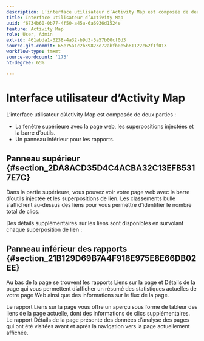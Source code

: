 ```yaml
---
description: L’interface utilisateur d’Activity Map est composée de deux parties
title: Interface utilisateur d’Activity Map
uuid: f6734b60-0b77-4f50-a45a-6a6936d1524e
feature: Activity Map
role: User, Admin
exl-id: 461abda1-3238-4a32-b9d3-5a57b00cf0d3
source-git-commit: 65e75a1c2b39823e72abfb0e5b61122c62f1f013
workflow-type: tm+mt
source-wordcount: '173'
ht-degree: 65%

---
```


# Interface utilisateur d’Activity Map

L’interface utilisateur d’Activity Map est composée de deux parties :

* La fenêtre supérieure avec la page web, les superpositions injectées et la barre d’outils.
* Un panneau inférieur pour les rapports.

## Panneau supérieur {#section_2DA8ACD35D4C4ACBA32C13EFB5317E7C}

Dans la partie supérieure, vous pouvez voir votre page web avec la barre d’outils injectée et les superpositions de lien. Les classements bulle s’affichent au-dessus des liens pour vous permettre d’identifier le nombre total de clics.

Des détails supplémentaires sur les liens sont disponibles en survolant chaque superposition de lien :

## Panneau inférieur des rapports {#section_21B129D69B7A4F918E975E8E66DB02EE}

Au bas de la page se trouvent les rapports Liens sur la page et Détails de la page qui vous permettent d’afficher un résumé des statistiques actuelles de votre page Web ainsi que des informations sur le flux de la page.

Le rapport Liens sur la page vous offre un aperçu sous forme de tableur des liens de la page actuelle, dont des informations de clics supplémentaires. Le rapport Détails de la page présente des données d’analyse des pages qui ont été visitées avant et après la navigation vers la page actuellement affichée.
